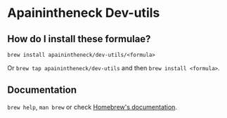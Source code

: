 # Apainintheneck Dev-utils

## How do I install these formulae?

`brew install apainintheneck/dev-utils/<formula>`

Or `brew tap apainintheneck/dev-utils` and then `brew install <formula>`.

## Documentation

`brew help`, `man brew` or check [Homebrew's documentation](https://docs.brew.sh).
